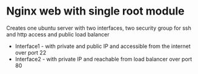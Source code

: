 # Nginx web with single root module
Creates one ubuntu server with two interfaces, two security group for ssh and http access and public load balancer
* Interface1 - with private and public IP and accessible from the internet over port 22
* Interface2 - with private IP and reachable from load balancer over port 80
